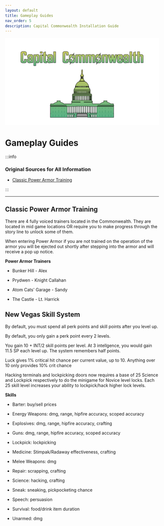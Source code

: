 ```yaml
---
layout: default
title: Gameplay Guides
nav_order: 5
description: Capital Commonwealth Installation Guide
---
```


![image](https://raw.githubusercontent.com/McTiddies4Lunch/CapitalCommonwealth/refs/heads/main/splash.png)

# Gameplay Guides

:::info
### **Original Sources for All Information**

- [Classic Power Armor Training](https://www.nexusmods.com/fallout4/mods/65671)

:::
*** 
## Classic Power Armor Training

There are 4 fully voiced trainers located in the Commonwealth. They are located in mid game locations OR require you to make progress through the story line to unlock some of them. 

When entering Power Armor if you are not trained on the operation of the armor you will be ejected out shortly after stepping into the armor and will receive a pop up notice. 


**Power Armor Trainers**

- Bunker Hill - Alex

- Prydwen - Knight Callahan

- Atom Cats' Garage - Sandy

- The Castle - Lt. Harrick


## New Vegas Skill System

By default, you must spend all perk points and skill points after you level up. 

By default, you only gain a perk point every 2 levels.

You gain 10 + INT/2 skill points per level. At 3 intellgence, you would gain 11.5 SP each level up. The system remembers half points.

Luck gives 1% critical hit chance per current value, up to 10. Anything over 10 only provides 10% crit chance

Hacking terminals and lockpicking doors now requires a base of 25 Science and Lockpick respectively to do the minigame for Novice level locks. Each 25 skill level increases your ability to lockpick/hack higher lock levels.


**Skills**

- Barter: buy/sell prices

- Energy Weapons: dmg, range, hipfire accuracy, scoped accuracy

- Explosives: dmg, range, hipfire accuracy, crafting

- Guns: dmg, range, hipfire accuracy, scoped accuracy

- Lockpick: lockpicking

- Medicine: Stimpak/Radaway effectiveness, crafting

- Melee Weapons: dmg

- Repair: scrapping, crafting

- Science: hacking, crafting

- Sneak: sneaking, pickpocketing chance

- Speech: persuasion

- Survival: food/drink item duration

- Unarmed: dmg

